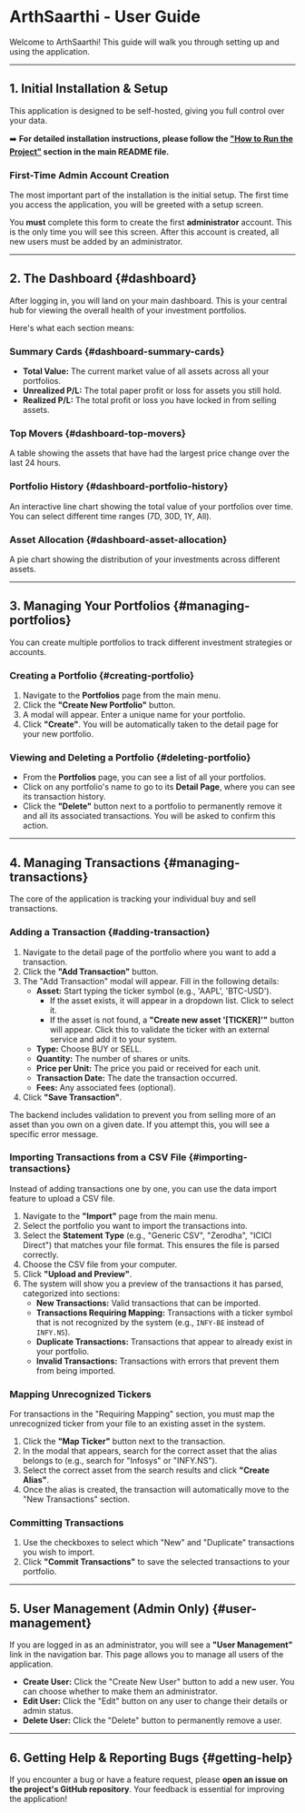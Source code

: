 # ArthSaarthi - User Guide

Welcome to ArthSaarthi! This guide will walk you through setting up and using the application.

---

## 1. Initial Installation & Setup

This application is designed to be self-hosted, giving you full control over your data.

➡️ **For detailed installation instructions, please follow the ["How to Run the Project"](../README.md#🚀-how-to-run-the-project) section in the main README file.**

### First-Time Admin Account Creation

The most important part of the installation is the initial setup. The first time you access the application, you will be greeted with a setup screen.

You **must** complete this form to create the first **administrator** account. This is the only time you will see this screen. After this account is created, all new users must be added by an administrator.

---

## 2. The Dashboard {#dashboard}

After logging in, you will land on your main dashboard. This is your central hub for viewing the overall health of your investment portfolios.

Here's what each section means:

### Summary Cards {#dashboard-summary-cards}

*   **Total Value:** The current market value of all assets across all your portfolios.
*   **Unrealized P/L:** The total paper profit or loss for assets you still hold.
*   **Realized P/L:** The total profit or loss you have locked in from selling assets.

### Top Movers {#dashboard-top-movers}

A table showing the assets that have had the largest price change over the last 24 hours.

### Portfolio History {#dashboard-portfolio-history}

An interactive line chart showing the total value of your portfolios over time. You can select different time ranges (7D, 30D, 1Y, All).

### Asset Allocation {#dashboard-asset-allocation}

A pie chart showing the distribution of your investments across different assets.

---

## 3. Managing Your Portfolios {#managing-portfolios}

You can create multiple portfolios to track different investment strategies or accounts.

### Creating a Portfolio {#creating-portfolio}

1.  Navigate to the **Portfolios** page from the main menu.
2.  Click the **"Create New Portfolio"** button.
3.  A modal will appear. Enter a unique name for your portfolio.
4.  Click **"Create"**. You will be automatically taken to the detail page for your new portfolio.

### Viewing and Deleting a Portfolio {#deleting-portfolio}

*   From the **Portfolios** page, you can see a list of all your portfolios.
*   Click on any portfolio's name to go to its **Detail Page**, where you can see its transaction history.
*   Click the **"Delete"** button next to a portfolio to permanently remove it and all its associated transactions. You will be asked to confirm this action.

---

## 4. Managing Transactions {#managing-transactions}

The core of the application is tracking your individual buy and sell transactions.

### Adding a Transaction {#adding-transaction}

1.  Navigate to the detail page of the portfolio where you want to add a transaction.
2.  Click the **"Add Transaction"** button.
3.  The "Add Transaction" modal will appear. Fill in the following details:
    *   **Asset:** Start typing the ticker symbol (e.g., 'AAPL', 'BTC-USD').
        *   If the asset exists, it will appear in a dropdown list. Click to select it.
        *   If the asset is not found, a **"Create new asset '[TICKER]'"** button will appear. Click this to validate the ticker with an external service and add it to your system.
    *   **Type:** Choose BUY or SELL.
    *   **Quantity:** The number of shares or units.
    *   **Price per Unit:** The price you paid or received for each unit.
    *   **Transaction Date:** The date the transaction occurred.
    *   **Fees:** Any associated fees (optional).
4.  Click **"Save Transaction"**.

The backend includes validation to prevent you from selling more of an asset than you own on a given date. If you attempt this, you will see a specific error message.

### Importing Transactions from a CSV File {#importing-transactions}

Instead of adding transactions one by one, you can use the data import feature to upload a CSV file.

1.  Navigate to the **"Import"** page from the main menu.
2.  Select the portfolio you want to import the transactions into.
3.  Select the **Statement Type** (e.g., "Generic CSV", "Zerodha", "ICICI Direct") that matches your file format. This ensures the file is parsed correctly.
4.  Choose the CSV file from your computer.
4.  Click **"Upload and Preview"**.
6.  The system will show you a preview of the transactions it has parsed, categorized into sections:
    *   **New Transactions:** Valid transactions that can be imported.
    *   **Transactions Requiring Mapping:** Transactions with a ticker symbol that is not recognized by the system (e.g., `INFY-BE` instead of `INFY.NS`).
    *   **Duplicate Transactions:** Transactions that appear to already exist in your portfolio.
    *   **Invalid Transactions:** Transactions with errors that prevent them from being imported.

### Mapping Unrecognized Tickers

For transactions in the "Requiring Mapping" section, you must map the unrecognized ticker from your file to an existing asset in the system.

1.  Click the **"Map Ticker"** button next to the transaction.
2.  In the modal that appears, search for the correct asset that the alias belongs to (e.g., search for "Infosys" or "INFY.NS").
3.  Select the correct asset from the search results and click **"Create Alias"**.
4.  Once the alias is created, the transaction will automatically move to the "New Transactions" section.

### Committing Transactions

1.  Use the checkboxes to select which "New" and "Duplicate" transactions you wish to import.
2.  Click **"Commit Transactions"** to save the selected transactions to your portfolio.

---

## 5. User Management (Admin Only) {#user-management}

If you are logged in as an administrator, you will see a **"User Management"** link in the navigation bar. This page allows you to manage all users of the application.

*   **Create User:** Click the "Create New User" button to add a new user. You can choose whether to make them an administrator.
*   **Edit User:** Click the "Edit" button on any user to change their details or admin status.
*   **Delete User:** Click the "Delete" button to permanently remove a user.

---

## 6. Getting Help & Reporting Bugs {#getting-help}

If you encounter a bug or have a feature request, please **open an issue on the project's GitHub repository**. Your feedback is essential for improving the application!